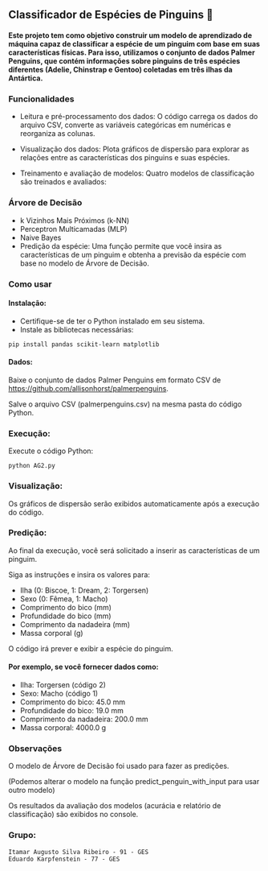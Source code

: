 ## Classificador de Espécies de Pinguins 🐧

#### Este projeto tem como objetivo construir um modelo de aprendizado de máquina capaz de classificar a espécie de um pinguim com base em suas características físicas. Para isso, utilizamos o conjunto de dados Palmer Penguins, que contém informações sobre pinguins de três espécies diferentes (Adelie, Chinstrap e Gentoo) coletadas em três ilhas da Antártica.

### Funcionalidades
- Leitura e pré-processamento dos dados: O código carrega os dados do arquivo CSV, converte as variáveis categóricas em numéricas e reorganiza as colunas.

- Visualização dos dados: Plota gráficos de dispersão para explorar as relações entre as características dos pinguins e suas espécies.

- Treinamento e avaliação de modelos: Quatro modelos de classificação são treinados e avaliados:

### Árvore de Decisão
- k Vizinhos Mais Próximos (k-NN)
- Perceptron Multicamadas (MLP)
- Naive Bayes
- Predição da espécie: Uma função permite que você insira as características de um pinguim e obtenha a previsão da espécie com base no modelo de Árvore de Decisão.

### Como usar

#### Instalação:

- Certifique-se de ter o Python instalado em seu sistema.
- Instale as bibliotecas necessárias:

``
pip install pandas scikit-learn matplotlib
``

#### Dados:

Baixe o conjunto de dados Palmer Penguins em formato CSV de https://github.com/allisonhorst/palmerpenguins.

Salve o arquivo CSV (palmerpenguins.csv) na mesma pasta do código Python.

### Execução:

Execute o código Python:

``
python AG2.py
``


### Visualização:

Os gráficos de dispersão serão exibidos automaticamente após a execução do código.


### Predição:

Ao final da execução, você será solicitado a inserir as características de um pinguim.

Siga as instruções e insira os valores para:

- Ilha (0: Biscoe, 1: Dream, 2: Torgersen)
- Sexo (0: Fêmea, 1: Macho)
- Comprimento do bico (mm)
- Profundidade do bico (mm)
- Comprimento da nadadeira (mm)
- Massa corporal (g)

O código irá prever e exibir a espécie do pinguim.

#### Por exemplo, se você fornecer dados como:

- Ilha: Torgersen (código 2)
- Sexo: Macho (código 1)
- Comprimento do bico: 45.0 mm
- Profundidade do bico: 19.0 mm
- Comprimento da nadadeira: 200.0 mm
- Massa corporal: 4000.0 g


### Observações
O modelo de Árvore de Decisão foi usado para fazer as predições. 

(Podemos alterar o modelo na função predict_penguin_with_input para usar outro modelo)

Os resultados da avaliação dos modelos (acurácia e relatório de classificação) são exibidos no console.

### Grupo:

    Itamar Augusto Silva Ribeiro - 91 - GES
    Eduardo Karpfenstein - 77 - GES
